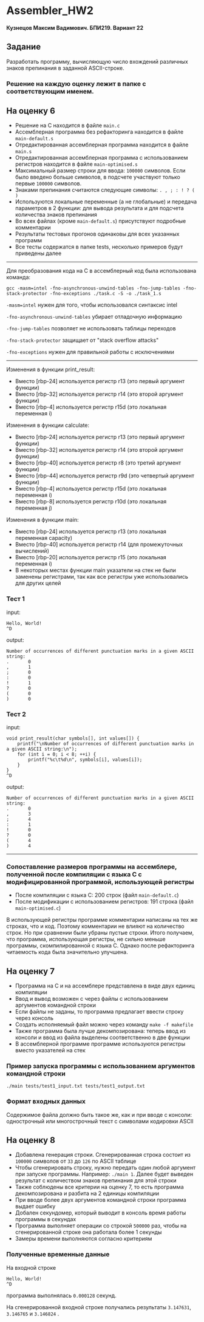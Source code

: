 # Assembler_HW2

#### Кузнецов Максим Вадимович. БПИ219. Вариант 22

## Задание
Разработать программу, вычисляющую число вхождений различных знаков препинания в заданной ASCII-строке.

### Решение на каждую оценку лежит в папке с соответствующим именем.

## На оценку 6

- Решение на C находится в файле `main.c`
- Ассемблерная программа без рефакторинга находится в файле `main-default.s`
- Отредактированная ассемблерная программа находится в файле `main.s`
- Отредактированная ассемблерная программа с использованием регистров находится в файле `main-optimised.s`
- Максимальный размер строки для ввода: `100000` символов. Если было введено больше символов, в подсчете участвуют только первые `100000` символов.
- Знаками препинания считаются следующие символы: `. , ; : ! ? ( )`
- Используются локальные переменные (а не глобальные) и передача параметров в 2 функции: для вывода результата и для подсчета количества знаков препинания
- Во всех файлах (кроме `main-default.s`) присутствуют подробные комментарии
- Результаты тестовых прогонов одинаковы для всех указанных программ
- Все тесты содержатся в папке tests, несколько примеров будут приведены далее

***
Для преобразования кода на C в ассемблерный код была использована команда:

``gcc -masm=intel -fno-asynchronous-unwind-tables -fno-jump-tables -fno-stack-protector -fno-exceptions ./task.c -S -o ./task_1.s``

``-masm=intel`` нужен для того, чтобы использовался синтаксис intel

``-fno-asynchronous-unwind-tables`` убирает отладочную информацию

``-fno-jump-tables`` позволяет не использовать таблицы переходов

``-fno-stack-protector`` защищает от "stack overflow attacks"

``-fno-exceptions`` нужен для правильной работы с исключениями

***
Изменения в функции print_result:
- Вместо [rbp-24] используется регистр r13 (это первый аргумент функции)
- Вместо [rbp-32] используется регистр r14 (это второй аргумент функции)
- Вместо [rbp-4] используется регистр r15d (это локальная переменная i)

Изменения в функции calculate:
- Вместо [rbp-24] используется регистр r13 (это первый аргумент функции)
- Вместо [rbp-32] используется регистр r14 (это второй аргумент функции)
- Вместо [rbp-40] используется регистр r8 (это третий аргумент функции)
- Вместо [rbp-44] используется регистр r9d (это четвертый аргумент функции)
- Вместо [rbp-4] используется регистр r15d (это локальная переменная i)
- Вместо [rbp-8] используется регистр r10d (это локальная переменная j)

Изменения в функции main:
- Вместо [rbp-24] используется регистр r13 (это локальная переменная capacity)
- Вместо [rbp-40] используется регистр r14 (для промежуточных вычислений)
- Вместо [rbp-20] используется регистр r15 (это локальная переменная i)
- В некоторых местах функции main указатели на стек не были заменены регистрами, так как все регистры уже использовались для других целей

### Тест 1

input: 
```
Hello, World!
^D
```

output: 

```
Number of occurrences of different punctuation marks in a given ASCII string:
.       0
,       1
;       0
:       0
!       1
?       0
(       0
)       0
```

### Тест 2

input: 
```
void print_result(char symbols[], int values[]) {
    printf("\nNumber of occurrences of different punctuation marks in a given ASCII string:\n");
    for (int i = 0; i < 8; ++i) {
        printf("%c\t%d\n", symbols[i], values[i]);
    }
}
^D
```

output: 

```
Number of occurrences of different punctuation marks in a given ASCII string:
.       0
,       3
;       4
:       1
!       0
?       0
(       4
)       4
```

***
### Сопоставление размеров программы на ассемблере, полученной после компиляции с языка C с модифицированной программой, использующей регистры

- После компиляции с языка C: 200 строк (файл `main-default.c`)
- После модификации с использованием регистров: 191 строка (файл `main-optimised.c`)

В использующей регистры программе комментарии написаны на тех же строках, что и код. Поэтому комментарии не влияют на количество строк. Но при сравнении были убраны пустые строки. Итого получаем, что программа, использующая регистры, не сильно меньше программы, скомпилированной с языка C. Однако после рефакторинга читаемость кода была значительно улучшена.

## На оценку 7
- Программа на C и на ассемблере представлена в виде двух единиц компиляции
- Ввод и вывод возможен с через файлы с использованием аргументов командной строки
- Если файлы не заданы, то программа предлагает ввести строку через консоль
- Создать исполняемый файл можно через команду `make -f makefile`
- Также программа была лучше декомпозирована: теперь ввод из консоли и ввод из файла выделены соответственно в две функции
- В ассемблерной программе программе используются регистры вместо указателей на стек

### Пример запуска программы с использованием аргументов командной строки
`./main tests/test1_input.txt tests/test1_output.txt`

### Формат входных данных
Содержимое файла должно быть такое же, как и при вводе с консоли: однострочный или многострочный текст с символами кодировки ASCII

## На оценку 8
- Добавлена генерация строки. Сгенерированная строка состоит из `100000` символов от `33` до `126` по ASCII таблице
- Чтобы сгенерировать строку, нужно передать один любой аргумент при запуске программы. Например: `./main 1`. Далее будет выведен результат с количеством знаков препинания для этой строки
- Также соблюдены все критерии на оценку 7, то есть программа декомпозирована и разбита на 2 единицы компиляции
- При вводе более двух аргументов командной строки программа выдает ошибку
- Добален секундомер, который выводит в консоль время работы программы в секундах
- Программа выполняет операции со строкой `500000` раз, чтобы на сгенерированной строке она работала более 1 секунды
- Замеры времени выполняются согласно критериям

### Полученные временные данные

На входной строке
```
Hello, World!
^D
```
программа выполнялась `0.000128` секунд.

На сгенерированной входной строке получались результаты `3.147631`, `3.146765` и `3.146824` .
